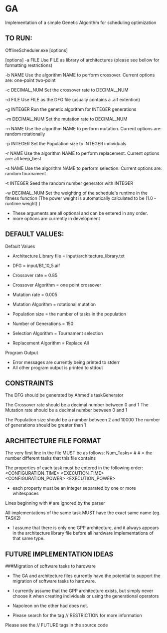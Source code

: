 GA
================================================================================
Implementation of a simple Genetic Algorithm for scheduling optimization



TO RUN:
--------------------------------------------------------------------------------
OfflineScheduler.exe [options]

[options]
-a FILE
        Use FILE as library of architectures (please see bellow for formatting 
        restrictions)

-b NAME
        Use the algorithm NAME to perform crossover. Current options are:
            one-point
            two-point

-c DECIMAL_NUM
        Set the crossover rate to DECIMAL_NUM
    
-d FILE
        Use FILE as the DFG file (usually contains a .aif extention)

-g INTEGER
        Run the genetic algorithm for INTEGER generations

-m DECIMAL_NUM
        Set the mutation rate to DECIMAL_NUM

-n NAME 
        Use the algorithm NAME to perform mutation. Current options are:
            random
            rotationally

-p INTEGER
        Set the Population size to INTEGER individuals

-r NAME
        Use the algorithm NAME to perform replacement. Current options are:
            all
            keep_best

-s NAME
        Use the algorithm NAME to perform selection. Current options are:
            random
            tournament

-t INTEGER
        Seed the random number generator with INTEGER

-w DECIMAL_NUM
        Set the weighting of the schedule's runtime in the fitness function
        (The power weight is automatically calculated to be (1.0 - runtime weight) )


- These arguments are all optional and can be entered in any order.
- more options are currently in development


DEFAULT VALUES:
--------------------------------------------------------------------------------
Default Values
- Architecture Library file = input/architecture_library.txt
- DFG = input/B1_10_5.aif

- Crossover rate = 0.85
- Crossover Algorithm = one point crossover
- Mutation rate = 0.005
- Mutation Algorithm = rotational mutation

- Population size = the number of tasks in the population
- Number of Generations = 150

- Selection Algorithm = Tournament selection
- Replacement Algorithm = Replace All

Program Output
- Error messages are currently being printed to stderr
- All other program output is printed to stdout


CONSTRAINTS
--------------------------------------------------------------------------------
The DFG should be generated by Ahmed's taskGenerator
  
The Crossover rate should be a decimal number between 0 and 1
The Mutation rate should be a decimal number between 0 and 1

The Population size should be a number between 2 and 10000
The number of generations should be greater than 1


ARCHITECTURE FILE FORMAT
--------------------------------------------------------------------------------
The very first line in the file MUST be as follows:
    Num_Tasks= #
        # = the number different tasks that this file contains  

The properties of each task must be entered in the following order:  
<NAME> <COLUMNS> <ROWS> <CONFIGURATION_TIME> <EXECUTION_TIME> <CONFIGURATION_POWER> <EXECUTION_POWER>

- each property must be an integer separated by one or more whitespaces

Lines beginning with # are ignored by the parser  

All implementations of the same task MUST have the exact same name (eg. TASK2)
- I assume that there is only one GPP architecture, and it always appears in the
    architecture library file before all hardware implementations of that same
    type.


FUTURE IMPLEMENTATION IDEAS
--------------------------------------------------------------------------------
###Migration of software tasks to hardware
- The GA and architecture files currently have the potential to support the
    migration of software tasks to hardware. 
- I currently assume that the GPP architecture exists, but simply never choose
    it when creating individuals or using the generational operators

- Napoleon on the other had does not. 
- Please search for the tag // RESTRICTION for more information

Please see the // FUTURE tags in the source code
